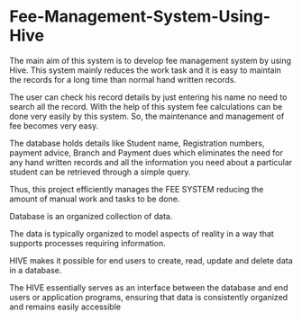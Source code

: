 # Fee-Management-System-Using-Hive

The main aim of this system is to develop fee management system by using Hive. This system mainly reduces the work task and it is easy to
maintain the records for a long time than normal hand written records. 

The user can check his record details by just entering his name no need to search all the record. With the help of this system fee calculations can be done very easily by this system. So, the maintenance 
and management of fee becomes very easy.

The database holds details like Student name, Registration numbers, payment advice, Branch and Payment dues which eliminates the need for any hand written records and all the information you need about a particular student can be 
retrieved through a simple query.

Thus, this project efficiently manages the FEE SYSTEM reducing the amount of manual work and tasks to be done.

Database is an organized collection of data.

The data is typically organized to model aspects of reality in a way that supports processes requiring information. 

HIVE makes it possible for end users to create, read, update and delete data in a database.

The HIVE essentially serves as an interface between the database and end users or application programs, ensuring that data is consistently organized and remains easily accessible
